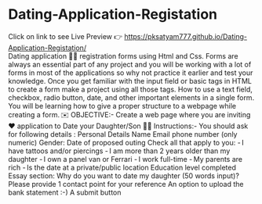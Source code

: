 # Dating-Application-Registation
Click on link to see Live Preview 👉 https://pksatyam777.github.io/Dating-Application-Registation/ </br>
Dating application 👰‍♀️ registration forms using Html and Css. Forms are always an essential part of any project and you will be working with a lot of forms in most of the applications so why not practice it earlier and test your knowledge. Once you get familiar with the input field or basic tags in HTML to create a form make a project using all those tags. How to use a text field, checkbox, radio button, date, and other important elements in a single form. You will be learning how to give a proper structure to a webpage while creating a form. ✉️  OBJECTIVE:- Create a web page where you are inviting ❤️ application to Date your Daughter/Son 🧑🏻  Instructions:- You should ask for following details :  Personal Details  Name  Email  phone number (only numeric)  Gender:  Date of proposed outing  Check all that apply to you:  - I have tattoos and/or piercings  - I am more than 2 years older than my daughter  - I own a panel van or Ferrari  - I work full-time  - My parents are rich  - Is the date at a private/public location  Education level completed  Essay section:  Why do you want to date my daughter (50 words input)?  Please provide 1 contact point for your reference  An option to upload the bank statement :-)  A submit button
